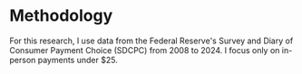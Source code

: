 # Methodology 

For this research, I use data from the Federal Reserve's Survey and Diary of Consumer Payment Choice (SDCPC) from 2008 to 2024. I focus only on in-person payments under $25.

